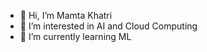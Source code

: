 - 👋 Hi, I’m Mamta Khatri
- 👀 I’m interested in AI and Cloud Computing
- 🌱 I’m currently learning ML

<!---
gitmamtahub/gitmamtahub is a ✨ special ✨ repository because its `README.md` (this file) appears on your GitHub profile.
You can click the Preview link to take a look at your changes.
--->
